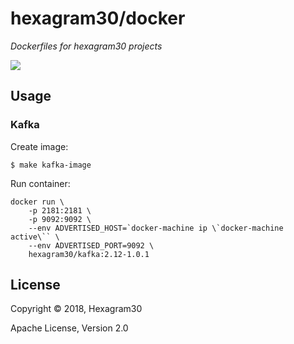 # hexagram30/docker

*Dockerfiles for hexagram30 projects*

[![][logo]][logo-large]


## Usage


### Kafka

Create image:
```
$ make kafka-image
```

Run container:
```
docker run \
	-p 2181:2181 \
	-p 9092:9092 \
	--env ADVERTISED_HOST=`docker-machine ip \`docker-machine active\`` \
	--env ADVERTISED_PORT=9092 \
	hexagram30/kafka:2.12-1.0.1
```


## License

Copyright © 2018, Hexagram30

Apache License, Version 2.0


<!-- Named page links below: /-->

[logo]: https://raw.githubusercontent.com/hexagram30/resources/master/branding/logo/h30-logo-2-long-with-text-x695.png
[logo-large]: https://raw.githubusercontent.com/hexagram30/resources/master/branding/logo/h30-logo-2-long-with-text-x3440.png
